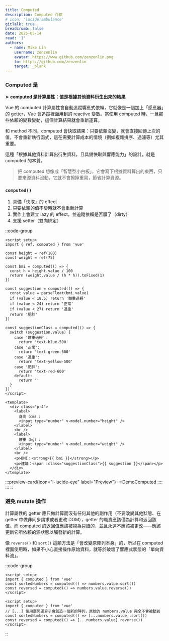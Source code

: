 ```yaml
---
title: Computed
description: Computed 介紹
# icon: 'lucide:ambulance'
gitTalk: true
breadcrumb: false
date: 2025-05-14
read: '1'
authors:
  - name: Mike Lin
    username: zenzenlin
    avatar: https://www.github.com/zenzenlin.png
    to: https://github.com/zenzenlin
    target: _blank
---
```


### Computed 是

➤ **computed 是計算屬性：值是根據其他資料衍生出來的結果**

Vue 的 computed 計算屬性會自動追蹤響應式依賴，它就像是一個加上「感應器」的 getter，Vue 會追蹤裡面用到的 reactive 變數。當使用 computed 時，一旦那些依賴的變數變動，這個計算結果就會重新運算。

和 method 不同，computed 會快取結果：只要依賴沒變，就會直接回傳上次的值，不會重新執行函式，這在需要計算成本的情境（例如複雜排序、過濾等）尤其重要。

這種「根據其他資料計算出衍生資料，且具備快取與響應能力」的設計，就是 computed 的本質。

> 把 computed 想像成「智慧型小白板」，它會寫下根據資料算出的東西，只要來源資料沒動，它就不會擦掉重寫，節省計算資源。

### `computed()​`

1. 具備「快取」的 effect
2. 只要依賴的值不變時就不會重新計算
3. 實作上會建立 lazy 的 effect，並追蹤依賴是否髒了（dirty）
4. 支援 setter（雙向綁定）

::code-group

  ```vue{14-16,21} [computed]
  <script setup>
  import { ref, computed } from 'vue'

  const height = ref(180)
  const weight = ref(75)

  const bmi = computed(() => {
    const h = height.value / 100
    return (weight.value / (h * h)).toFixed(1)
  })

  const suggestion = computed(() => {
    const value = parseFloat(bmi.value)
    if (value < 18.5) return '體重過輕'
    if (value < 24) return '正常'
    if (value < 27) return '過重'
    return '肥胖'
  })

  const suggestionClass = computed(() => {
    switch (suggestion.value) {
      case '體重過輕':
        return 'text-blue-500'
      case '正常':
        return 'text-green-600'
      case '過重':
        return 'text-yellow-500'
      case '肥胖':
        return 'text-red-600'
      default:
        return ''
    }
  })
  </script>

  <template>
    <div class="p-4">
      <label>
        身高（cm）:
        <input type="number" v-model.number="height" />
      </label>
      <br />
      <label>
        體重（kg）:
        <input type="number" v-model.number="weight" />
      </label>
      <br />
      <p>BMI：<strong>{{ bmi }}</strong></p>
      <p>建議：<span :class="suggestionClass">{{ suggestion }}</span></p>
    </div>
  </template>
  ```

  :::preview-card{icon="i-lucide-eye" label="Preview"}
    ::::DemoComputed
    ::::
  :::
::

### 避免 mutate 操作

計算屬性的 getter 應只做計算而沒有任何其他的副作用（不要改變其他狀態、在 getter 中做非同步請求或者更改 DOM），getter 的職責應該僅為計算和返回該值。而 computed 的返回值應該被視為只讀的，並且永遠不應該被更改——應該更新它所依賴的源狀態以觸發新的計算。

像 `reverse()` 和 `sort()` 這類方法是「會改變原陣列本身」的，所以在 computed 裡面使用時，如果不小心直接操作原始資料，就等於破壞了響應式狀態的「單向資料流」。

::code-group

  ```vue [bad]
  <script setup>
  import { computed } from 'vue'
  const sortedNumbers = computed(() => numbers.value.sort())
  const reversed = computed(() => numbers.value.reverse())
  </script>
  ```

  ```vue [good]
  <script setup>
  import { computed } from 'vue'
  // [...] 使用展開運算子會創造一個新的陣列，原始的 numbers.value 完全不會被動到
  const sortedNumbers = computed(() => [...numbers.value].sort())
  const reversed = computed(() => [...numbers.value].reverse())
  </script>
  ```

::
